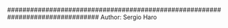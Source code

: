 ################################################################################
Author: Sergio Haro